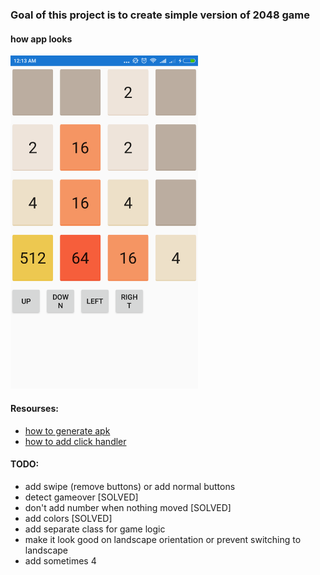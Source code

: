 ### Goal of this project is to create simple version of 2048 game

#### how app looks
<img src="./screenshot.png" alt="screenshot" width="300px"/>

#### Resourses:
* [how to generate apk](https://www.youtube.com/watch?v=j5hnbKJelH8&feature=youtu.be)
* [how to add click handler](https://www.youtube.com/watch?v=gm-RgfdaISU)

#### TODO:
* add swipe (remove buttons) or add normal buttons
* detect gameover [SOLVED]
* don't add number when nothing moved [SOLVED]
* add colors [SOLVED]
* add separate class for game logic
* make it look good on landscape orientation or prevent switching to landscape
* add sometimes 4